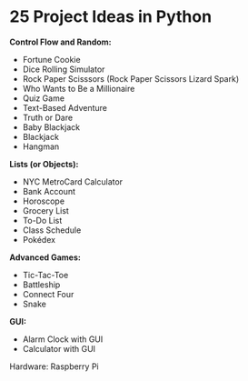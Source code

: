 # 25 Project Ideas in Python

**Control Flow and Random:**

- Fortune Cookie
- Dice Rolling Simulator
- Rock Paper Scisssors (Rock Paper Scissors Lizard Spark)
- Who Wants to Be a Millionaire
- Quiz Game
- Text-Based Adventure
- Truth or Dare
- Baby Blackjack
- Blackjack
- Hangman

**Lists (or Objects):**

- NYC MetroCard Calculator
- Bank Account
- Horoscope
- Grocery List
- To-Do List
- Class Schedule
- Pokédex

**Advanced Games:**

- Tic-Tac-Toe
- Battleship
- Connect Four
- Snake

**GUI:**

- Alarm Clock with GUI
- Calculator with GUI

Hardware: Raspberry Pi


